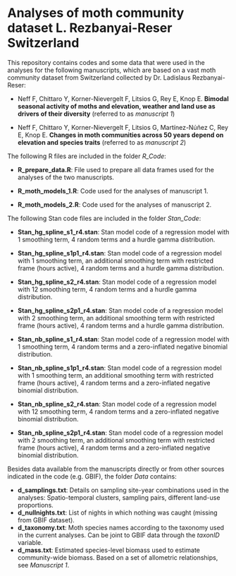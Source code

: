 # Analyses of moth community dataset L. Rezbanyai-Reser Switzerland

This repository contains codes and some data that were used in the analyses for the following manuscripts, which are based on a vast moth community dataset from Switzerland collected by Dr. Ladislaus Rezbanyai-Reser:

-   Neff F, Chittaro Y, Korner-Nievergelt F, Litsios G, Rey E, Knop E. **Bimodal seasonal activity of moths and elevation, weather and land use as drivers of their diversity** (referred to as *manuscript 1*)

-   Neff F, Chittaro Y, Korner-Nievergelt F, Litsios G, Martínez-Núñez C, Rey E, Knop E. **Changes in moth communities across 50 years depend on elevation and species traits** (referred to as *manuscript 2*)

The following R files are included in the folder *R_Code*:

-   **R_prepare_data.R**: File used to prepare all data frames used for the analyses of the two manuscripts.

-   **R_moth_models_1.R**: Code used for the analyses of manuscript 1.

-   **R_moth_models_2.R**: Code used for the analyses of manuscript 2.

The following Stan code files are included in the folder *Stan_Code*:

-   **Stan_hg_spline_s1_r4.stan**: Stan model code of a regression model with 1 smoothing term, 4 random terms and a hurdle gamma distribution.

-   **Stan_hg_spline_s1p1_r4.stan**: Stan model code of a regression model with 1 smoothing term, an additional smoothing term with restricted frame (hours active), 4 random terms and a hurdle gamma distribution.

-   **Stan_hg_spline_s2_r4.stan**: Stan model code of a regression model with 12 smoothing term, 4 random terms and a hurdle gamma distribution.

-   **Stan_hg_spline_s2p1_r4.stan**: Stan model code of a regression model with 2 smoothing term, an additional smoothing term with restricted frame (hours active), 4 random terms and a hurdle gamma distribution.

-   **Stan_nb_spline_s1_r4.stan**: Stan model code of a regression model with 1 smoothing term, 4 random terms and a zero-inflated negative binomial distribution.

-   **Stan_nb_spline_s1p1_r4.stan**: Stan model code of a regression model with 1 smoothing term, an additional smoothing term with restricted frame (hours active), 4 random terms and a zero-inflated negative binomial distribution.

-   **Stan_nb_spline_s2_r4.stan**: Stan model code of a regression model with 12 smoothing term, 4 random terms and a zero-inflated negative binomial distribution.

-   **Stan_nb_spline_s2p1_r4.stan**: Stan model code of a regression model with 2 smoothing term, an additional smoothing term with restricted frame (hours active), 4 random terms and a zero-inflated negative binomial distribution.

Besides data available from the manuscripts directly or from other sources indicated in the code (e.g. GBIF), the folder *Data* contains:

-   **d_samplings.txt**: Details on sampling site-year combinations used in the analyses: Spatio-temporal clusters, sampling pairs, different land-use proportions.
-   **d_nullnights.txt**: List of nights in which nothing was caught (missing from GBIF dataset).
-   **d_taxonomy.txt**: Moth species names according to the taxonomy used in the current analyses. Can be joint to GBIF data through the *taxonID* variable.
-   **d_mass.txt**: Estimated species-level biomass used to estimate community-wide biomass. Based on a set of allometric relationships, see *Manuscript 1*.
